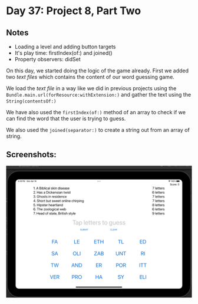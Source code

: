 # Day 37: Project 8, Part Two

## Notes

- Loading a level and adding button targets
- It's play time: firstIndex(of:) and joined()
- Property observers: didSet

On this day, we started doing the logic of the game already. First we added two _text files_ which contains the content of our word guessing game.

We load the _text file_ in a way like we did in previous projects using the `Bundle.main.url(forResource:withExtension:)` and gather the text using the `String(contentsOf:)`

We have also used the `firstIndex(of:)` method of an array to check if we can find the word that the user is trying to guess.

We also used the `joined(separator:)` to create a string out from an array of string.

## Screenshots:
![App-Screenshot](documentation/1.gif)
